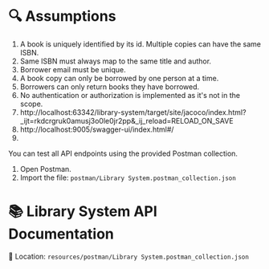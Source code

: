 # 🔍 Assumptions

1. A book is uniquely identified by its id. Multiple copies can have the same ISBN.
2. Same ISBN must always map to the same title and author.
3. Borrower email must be unique.
4. A book copy can only be borrowed by one person at a time.
5. Borrowers can only return books they have borrowed.
6. No authentication or authorization is implemented as it's not in the scope.
7. http://localhost:63342/library-system/target/site/jacoco/index.html?_ijt=rkdcrgruk0amusj3o0le0jr2pp&_ij_reload=RELOAD_ON_SAVE
8. http://localhost:9005/swagger-ui/index.html#/
9.
You can test all API endpoints using the provided Postman collection.
1. Open Postman.
2. Import the file: `postman/Library System.postman_collection.json`
# 📚 Library System API Documentation
📂 Location: `resources/postman/Library System.postman_collection.json`
